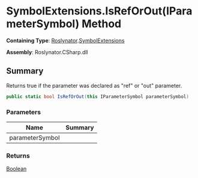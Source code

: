 # SymbolExtensions\.IsRefOrOut\(IParameterSymbol\) Method

**Containing Type**: [Roslynator](../../README.md)\.[SymbolExtensions](../README.md)

**Assembly**: Roslynator\.CSharp\.dll

## Summary

Returns true if the parameter was declared as "ref" or "out" parameter\.

```csharp
public static bool IsRefOrOut(this IParameterSymbol parameterSymbol)
```

### Parameters

| Name | Summary |
| ---- | ------- |
| parameterSymbol | |

### Returns

[Boolean](https://docs.microsoft.com/en-us/dotnet/api/system.boolean)

